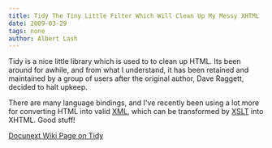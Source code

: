 ```yaml
---
title: Tidy The Tiny Little Filter Which Will Clean Up My Messy XHTML
date: 2009-03-29
tags: none
author: Albert Lash
---
```

Tidy is a nice little library which is used to to clean up HTML. Its been around for awhile, and from what I understand, it has been retained and maintained by a group of users after the original author, Dave Raggett, decided to halt upkeep.

There are many language bindings, and I've recently been using a lot more for converting HTML into valid <a href="http://www.docunext.com/wiki/XML">XML</a>, which can be transformed by <a href="http://www.docunext.com/wiki/XSLT">XSLT</a> into XHTML. Good stuff!

<a href="http://www.docunext.com/wiki/Tidy">Docunext Wiki Page on Tidy</a>

